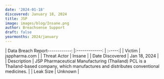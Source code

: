 ```yaml
---
date: '2024-01-18'
discovered: January 18, 2024
title: JSP
image: images/blog/Insane.png
author: Breachsense Support
draft: false
yearmonths: 2024/january
---
```


| Data Breach Report------------:     |:-------------:    | :-----:|
| Victim      | jsppharma.com      | 
| Threat Actor      | Insane      | 
| Date Discovered      | Jan 18, 2024      | 
| Description      | JSP Pharmaceutical Manufacturing (Thailand) PCL is a Thailand-based company, which manufactures and distributes conventional medicines.      | 
| Leak Size      | Unknown      | 


